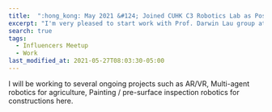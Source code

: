```yaml
---
title:  ":hong_kong: May 2021 &#124; Joined CUHK C3 Robotics Lab as Postdoc Fellow."
excerpt: "I'm very pleased to start work with Prof. Darwin Lau group at The Chinese University of Hong Kong, Hong Kong."
search: true
tags: 
  - Influencers Meetup
  - Work
last_modified_at: 2021-05-27T08:03:30-05:00
---
```


I will be working to several ongoing projects such as AR/VR, Multi-agent robotics for agriculture, Painting / pre-surface inspection robotics for constructions here.

<!-- 
<figure>
    <a href="/assets/images/phd-defence/pic4.jpg"><img src="/assets/images/phd-defence/pic4.jpg"></a>
    <figcaption>Presenting my PhD Thesis</figcaption>
</figure>

<figure>
    <a href="/assets/images/phd-defence/pic3.jpg"><img src="/assets/images/phd-defence/pic3.jpg"></a>
    <figcaption>Defense Day Look :)</figcaption>
</figure>


<figure>
    <a href="/assets/images/phd-defence/pic2.jpg"><img src="/assets/images/phd-defence/pic2.jpg"></a>
    <figcaption>After getting endorsement from all the thesis committee members</figcaption>
</figure>

-->
